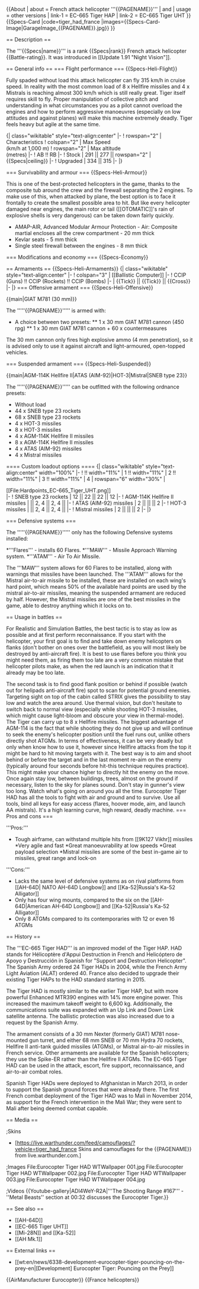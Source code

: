 {{About
| about = French attack helicopter '''{{PAGENAME}}'''
| and
| usage = other versions
| link-1 = EC-665 Tiger HAP
| link-2 = EC-665 Tiger UHT
}}
{{Specs-Card
|code=tiger_had_france
|images={{Specs-Card-Image|GarageImage_{{PAGENAME}}.jpg}}
}}

== Description ==
<!-- ''In the description, the first part should be about the history of and the creation and combat usage of the helicopter, as well as its key features. In the second part, tell the reader about the helicopter in the game. Insert a screenshot of the vehicle, so that if the novice player does not remember the vehicle by name, he will immediately understand what kind of vehicle the article is talking about.'' -->
The '''{{Specs|name}}''' is a rank {{Specs|rank}} French attack helicopter {{Battle-rating}}. It was introduced in [[Update 1.91 "Night Vision"]].

== General info ==
=== Flight performance ===
{{Specs-Heli-Flight}}
<!-- ''Describe how the helicopter behaves in the air. Speed, manoeuvrability, acceleration and allowable loads - these are the most important characteristics of the vehicle.'' -->

Fully spaded without load this attack helicopter can fly 315 km/h in cruise speed. In reality with the most common load of 8 x Hellfire missiles and 4 x Mistrals is reaching almost 300 km/h which is still really great. Tiger itself requires skill to fly. Proper manipulation of collective pitch and understanding in what circumstances you as a pilot cannot overload the engines and how to perform aggressive manoeuvres (especially on low attitudes and against planes) will make this machine extremely deadly. Tiger feels heavy but agile at the same time.

{| class="wikitable" style="text-align:center"
|-
! rowspan="2" | Characteristics
! colspan="2" | Max Speed<br>(km/h at 1,000 m)
! rowspan="2" | Max altitude<br>(metres)
|-
! AB !! RB
|-
! Stock
| 291 || 277 || rowspan="2" | {{Specs|ceiling}}
|-
! Upgraded
| 334 || 315
|-
|}

=== Survivability and armour ===
{{Specs-Heli-Armour}}
<!-- ''Examine the survivability of the helicopter. Note how vulnerable the structure is and how secure the pilot is, whether the fuel tanks are armoured, etc. Describe the armour, if there is any, and also mention the vulnerability of other critical systems.'' -->
This is one of the best-protected helicopters in the game, thanks to the composite tub around the crew and the firewall separating the 2 engines. To make use of this, when attacked by plane, the best option is to face it frontally to create the smallest possible area to hit. But like every helicopter damaged near engines, the main rotor or tail ([[OTOMATIC]]'s rain of explosive shells is very dangerous) can be taken down fairly quickly.

* AMAP-AIR, Advanced Modular Armour Protection - Air: Composite martial encloses all the crew compartment - 20 mm thick
* Kevlar seats - 5 mm thick
* Single steel firewall between the engines - 8 mm thick

=== Modifications and economy ===
{{Specs-Economy}}

== Armaments ==
{{Specs-Heli-Armaments}}
{| class="wikitable" style="text-align:center"
|-
! colspan="3" | [[Ballistic Computer]]
|-
! CCIP (Guns) !! CCIP (Rockets) !! CCIP (Bombs)
|-
| {{Tick}} || {{Tick}} || {{Cross}}
|-
|}
=== Offensive armament ===
{{Specs-Heli-Offensive}}
<!-- ''Describe the offensive armament of the helicopter, if any. Describe how effective the cannons and machine guns are in battle, also what ammunition belts or drums are better to use. If there is no offensive weaponry, delete this subsection.'' -->
{{main|GIAT M781 (30 mm)}}

The '''''{{PAGENAME}}''''' is armed with:

* A choice between two presets:
** 1 x 30 mm GIAT M781 cannon (450 rpg)
** 1 x 30 mm GIAT M781 cannon + 60 x countermeasures

The 30 mm cannon only fires high explosive ammo (4 mm penetration), so it is advised only to use it against aircraft and light-armoured, open-topped vehicles.

=== Suspended armament ===
{{Specs-Heli-Suspended}}
<!-- ''Describe the helicopter's suspended armament: additional cannons under the winglets, any bombs, and rockets. Since any helicopter is essentially only a platform for suspended weaponry, this section is significant and deserves your special attention. If there is no suspended weaponry remove this subsection.'' -->
{{main|AGM-114K Hellfire II|ATAS (AIM-92)|HOT-3|Mistral|SNEB type 23}}

The '''''{{PAGENAME}}''''' can be outfitted with the following ordnance presets:

* Without load
* 44 x SNEB type 23 rockets
* 68 x SNEB type 23 rockets
* 4 x HOT-3 missiles
* 8 x HOT-3 missiles
* 4 x AGM-114K Hellfire II missiles
* 8 x AGM-114K Hellfire II missiles
* 4 x ATAS (AIM-92) missiles
* 4 x Mistral missiles

==== Custom loadout options ====
{| class="wikitable" style="text-align:center" width="100%"
|-
! !! width="11%" | 1 !! width="11%" | 2 !! width="11%" | 3 !! width="11%" | 4
| rowspan="6" width="30%" | <div class="ttx-image">[[File:Hardpoints_EC-665_Tiger_UHT.png]]</div>
|-
! SNEB type 23 rockets
| 12 || 22 || 22 || 12
|-
! AGM-114K Hellfire II missiles
| || 2, 4 || 2, 4 ||
|-
! ATAS (AIM-92) missiles
| 2 || || || 2
|-
! HOT-3 missiles
| || 2, 4 || 2, 4 ||
|-
! Mistral missiles
| 2 || || || 2
|-
|}

=== Defensive systems ===
<!--''Defensive armament with turret machine guns or cannons, crewed by gunners. Examine the number of gunners and what belts or drums are better to use. If defensive weaponry is not available, remove this subsection.''-->
The '''''{{PAGENAME}}''''' only has the following Defensive systems installed:

*'''Flares''' - installs 60 Flares.
*'''MAW''' - Missile Approach Warning system.
*'''ATAM''' - Air To Air Missile.

The '''MAW''' system allows for 60 Flares to be installed, along with warnings that missiles have been launched.
The '''ATAM''' allows for the Mistral air-to-air missile to be installed, these are installed on each wing's hard point, which means 50% of the available hard points are used by the mistral air-to-air missiles, meaning the suspended armament are reduced by half. However, the Mistral missiles are one of the best missiles in the game, able to destroy anything which it locks on to.

== Usage in battles ==
<!-- ''Describe the tactics of playing in a helicopter, the features of using the helicopter in a team and advice on tactics. Refrain from creating a "guide" - do not impose a single point of view, but instead, give the reader food for thought. Examine the most dangerous enemies and give recommendations on fighting them. If necessary, note the specifics of the game in different modes (AB, RB, SB).'' -->

For Realistic and Simulation Battles, the best tactic is to stay as low as possible and at first perform reconnaissance. If you start with the helicopter, your first goal is to find and take down enemy helicopters on flanks (don't bother on ones over the battlefield, as you will most likely be destroyed by anti-aircraft fire). It is best to use flares before you think you might need them, as firing them too late are a very common mistake that helicopter pilots make, as when the red launch is an indication that it already may be too late.

The second task is to find good flank position or behind if possible (watch out for helipads anti-aircraft fire) spot to scan for potential ground enemies. Targeting sight on top of the cabin called STRIX gives the possibility to stay low and watch the area around. Use thermal vision, but don't hesitate to switch back to normal view (especially while shooting HOT-3 missiles, which might cause light-bloom and obscure your view in thermal-mode). The Tiger can carry up to 8 x Hellfire missiles. The biggest advantage of AGM-114 is the fact that while shooting they do not give up and will continue to seek the enemy's helicopter position until the fuel runs out, unlike others directly shot ATGMs. In terms of effectiveness, it can be very deadly but only when know how to use it, however since Hellfire attacks from the top it might be hard to hit moving targets with it. The best way is to aim and shoot behind or before the target and in the last moment re-aim on the enemy (typically around four seconds before hit-this technique requires practice). This might make your chance higher to directly hit the enemy on the move. Once again stay low, between buildings, trees, almost on the ground if necessary, listen to the sky for planes sound. Don't stay in gunner's view too long. Watch what's going on around you all the time. Eurocopter Tiger HAD has all the tools to fight with air and ground and to survive. Use all tools, bind all keys for easy access (flares, hoover mode, aim, and launch AA mistrals). It's a high learning curve, high reward, deadly machine.
=== Pros and cons ===
<!-- ''Summarise and briefly evaluate the vehicle in terms of its characteristics and combat effectiveness. Mark its pros and cons in the bulleted list. Try not to use more than 6 points for each of the characteristics. Avoid using categorical definitions such as "bad", "good" and the like - use substitutions with softer forms such as "inadequate" and "effective".'' -->

'''Pros:'''

* Tough airframe, can withstand multiple hits from [[9K127 Vikhr]] missiles
*Very agile and fast
*Great manoeuvrability at low speeds
*Great payload selection
*Mistral missiles are some of the best in-game air to missiles, great range and lock-on

'''Cons:'''

* Lacks the same level of defensive systems as on rival platforms from [[AH-64D| NATO AH-64D Longbow]] and [[Ka-52|Russia's Ka-52 Alligator]]
* Only has four wing mounts, compared to the six on the [[AH-64D|American AH-64D Longbow]] and [[Ka-52|Russia's Ka-52 Alligator]]
* Only 8 ATGMs compared to its contemporaries with 12 or even 16 ATGMs

== History ==
<!-- ''Describe the history of the creation and combat usage of the helicopter in more detail than in the introduction. If the historical reference turns out to be too long, take it to a separate article, taking a link to the article about the vehicle and adding a block "/History" (example: <nowiki>https://wiki.warthunder.com/(Vehicle-name)/History</nowiki>) and add a link to it here using the <code>main</code> template. Be sure to reference text and sources by using <code><nowiki><ref></ref></nowiki></code>, as well as adding them at the end of the article with <code><nowiki><references /></nowiki></code>. This section may also include the vehicle's dev blog entry (if applicable) and the in-game encyclopedia description (under <code><nowiki>=== In-game description ===</nowiki></code>, also if applicable).'' -->

The '''EC-665 Tiger HAD''' is an improved model of the Tiger HAP. HAD stands for Hélicoptère d'Appui Destruction in French and Helicóptero de Apoyo y Destrucción in Spanish for "Support and Destruction Helicopter". The Spanish Army ordered 24 Tiger HADs in 2004, while the French Army Light Aviation (ALAT) ordered 40. France also decided to upgrade their existing Tiger HAPs to the HAD standard starting in 2015.

The Tiger HAD is mostly similar to the earlier Tiger HAP, but with more powerful Enhanced MTR390 engines with 14% more engine power. This increased the maximum takeoff weight to 6,600 kg. Additionally, the communications suite was expanded with an Up Link and Down Link satellite antenna. The ballistic protection was also increased due to a request by the Spanish Army.

The armament consists of a 30 mm Nexter (formerly GIAT) M781 nose-mounted gun turret, and either 68 mm SNEB or 70 mm Hydra 70 rockets, Hellfire II anti-tank guided missiles (ATGMs), or Mistral air-to-air missiles in French service. Other armaments are available for the Spanish helicopters; they use the Spike-ER rather than the Hellfire II ATGMs. The EC-665 Tiger HAD can be used in the attack, escort, fire support, reconnaissance, and air-to-air combat roles.

Spanish Tiger HADs were deployed to Afghanistan in March 2013, in order to support the Spanish ground forces that were already there. The first French combat deployment of the Tiger HAD was to Mali in November 2014, as support for the French intervention in the Mali War; they were sent to Mali after being deemed combat capable.

== Media ==
<!-- ''Excellent additions to the article would be video guides, screenshots from the game, and photos.'' -->

;Skins

* [https://live.warthunder.com/feed/camouflages/?vehicle=tiger_had_france Skins and camouflages for the {{PAGENAME}} from live.warthunder.com.]

;Images
<gallery mode="packed" heights="150">
File:Eurocopter Tiger HAD WTWallpaper 001.jpg
File:Eurocopter Tiger HAD WTWallpaper 002.jpg
File:Eurocopter Tiger HAD WTWallpaper 003.jpg
File:Eurocopter Tiger HAD WTWallpaper 004.jpg
</gallery>

;Videos
{{Youtube-gallery|ADl4WeY-R2A|'''The Shooting Range #167''' - ''Metal Beasts'' section at 00:32 discusses the Eurocopter Tiger.}}

== See also ==
<!-- ''Links to the articles on the War Thunder Wiki that you think will be useful for the reader, for example:''
* ''reference to the series of the helicopter;''
* ''links to approximate analogues of other nations and research trees.'' -->

* [[AH-64D]]
* [[EC-665 Tiger UHT]]
* [[Mi-28N]] and [[Ka-52]]
* [[AH Mk.1]]

== External links ==
<!-- ''Paste links to sources and external resources, such as:''
* ''topic on the official game forum;''
* ''other literature.'' -->

* [[wt:en/news/6338-development-eurocopter-tiger-pouncing-on-the-prey-en|[Development] Eurocopter Tiger: Pouncing on the Prey]]

{{AirManufacturer Eurocopter}}
{{France helicopters}}